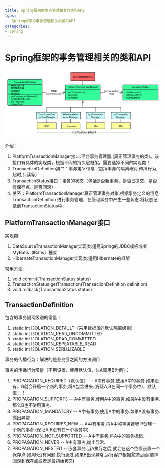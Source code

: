 ```yaml
---
title: Spring框架的事务管理相关的类和API
tgas: 
-  Spring框架的事务管理相关的类和API
categories: 
- Spring 
---
```


# Spring框架的事务管理相关的类和API

![Spring事务管理接口](https://raw.githubusercontent.com/FameLsy/Images/master/spring/Spring%E4%BA%8B%E5%8A%A1%E7%AE%A1%E7%90%86%E6%8E%A5%E5%8F%A3.png)

介绍：
1. PlatformTransactionManager接口:平台事务管理器.(真正管理事务的类)。该接口有具体的实现类，根据不同的持久层框架，需要选择不同的实现类！
2. TransactionDefinition接口：事务定义信息（包括事务的隔离级别,传播行为,超时,只读等）
3. TransactionStatus接口：事务的状态（包括是否新事务、是否已提交、是否有保存点、是否回滚）
4. 关系：PlatformTransactionManager真正管理事务对象.根据事务定义的信息TransactionDefinition 进行事务管理，在管理事务中产生一些状态.将状态记录到TransactionStatus中

## PlatformTransactionManager接口

实现类:
1. DataSourceTransactionManager实现类:适用Spring的JDBC模板或者MyBatis（IBatis）框架
2. HibernateTransactionManager实现类:适用Hibernate的框架

常用方法:
1. void commit(TransactionStatus status) 
2. TransactionStatus getTransaction(TransactionDefinition definition) 
3. void rollback(TransactionStatus status) 

## TransactionDefinition

包含的事务隔离级别的常量：
1.  static int ISOLATION_DEFAULT（采用数据库的默认隔离级别）
2. static int ISOLATION_READ_UNCOMMITTED 
3. static int ISOLATION_READ_COMMITTED 
4. static int ISOLATION_REPEATABLE_READ 
5. static int ISOLATION_SERIALIZABLE 

事务的传播行为：解决的是业务层之间的方法调用

事务的传播行为常量（不用设置，使用默认值，以A调用B为例）：
1. PROPAGATION_REQUIRED（默认值） -- A中有事务,使用A中的事务.如果没有，B就会开启一个新的事务,将A包含进来.(保证A,B在同一个事务中)，默认值！！
2. PROPAGATION_SUPPORTS          -- A中有事务,使用A中的事务.如果A中没有事务.那么B也不使用事务.
3. PROPAGATION_MANDATORY         -- A中有事务,使用A中的事务.如果A没有事务.抛出异常.
4. PROPAGATION_REQUIRES_NEW      -- A中有事务,将A中的事务挂起.B创建一个新的事务.(保证A,B没有在一个事务中)
5. PROPAGATION_NOT_SUPPORTED     -- A中有事务,将A中的事务挂起.
6. PROPAGATION_NEVER             -- A中有事务,抛出异常.
7. PROPAGATION_NESTED            -- 嵌套事务.当A执行之后,就会在这个位置设置一个保存点.如果B没有问题.执行通过.如果B出现异常,运行客户根据需求回滚(选择回滚到保存点或者是最初始状态)

